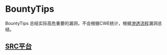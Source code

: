 # BountyTips

BountyTips 总结实际高危重要的漏洞，不会根据CWE统计，根据[渗透流程](/pentest/#渗透思路)漏洞总结。

## [SRC平台](https://deelmind.org)

<DocsAD/>